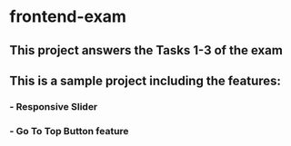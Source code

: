 # frontend-exam

## This project answers the Tasks 1-3 of the exam

## This is a sample project including the features:

### - Responsive Slider

### - Go To Top Button feature

